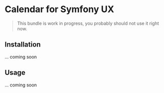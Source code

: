 # Calendar for Symfony UX

> This bundle is work in progress, you probably should not use it right now.

## Installation
... coming soon

## Usage
... coming soon